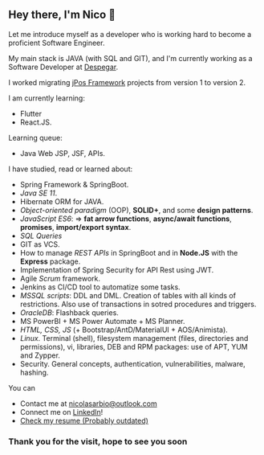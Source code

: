 ## Hey there, I'm Nico 👋

Let me introduce myself as a developer who is working hard to become a proficient Software Engineer.

My main stack is JAVA (with SQL and GIT), and I'm currently working as a Software Developer at [Despegar](https://www.despegar.com).

I worked migrating [jPos Framework](https://github.com/jpos) projects from version 1 to version 2.

I am currently learning:
- Flutter
- React.JS.

Learning queue:
- Java Web JSP, JSF, APIs.

I have studied, read or learned about:
- Spring Framework & SpringBoot.
- *Java SE 11*.
- Hibernate ORM for JAVA.
- *Object-oriented paradigm* (OOP), **SOLID+**, and some **design patterns**.
- *JavaScript ES6*: => **fat arrow functions**, **async/await functions**, **promises**, **import/export syntax**.
- *SQL Queries*
- GIT as VCS.
- How to manage *REST APIs* in SpringBoot and in **Node.JS** with the **Express** package.
- Implementation of Spring Security for API Rest using JWT.
- Agile *Scrum* framework.
- Jenkins as CI/CD tool to automatize some tasks.
- *MSSQL scripts*: DDL and DML. Creation of tables with all kinds of restrictions. Also use of transactions in sotred procedures and triggers.
- *OracleDB*: Flashback queries.
- MS PowerBI + MS Power Automate + MS Planner.
- *HTML, CSS, JS* (+ Bootstrap/AntD/MaterialUI + AOS/Animista).
- *Linux*. Terminal (shell), filesystem management (files, directories and permissions), vi, libraries, DEB and RPM packages: use of APT, YUM and Zypper.
- Security. General concepts, authentication, vulnerabilities, malware, hashing.

You can
- Contact me at [nicolasarbio@outlook.com](mailto:nicolasarbio@outlook.com)
- Connect me on [LinkedIn](https://www.linkedin.com/in/nicolás-arbio/?locale=en_US)!
- [Check my resume (Probably outdated)](https://github.com/nicoarbio/nicoarbio/blob/main/Nicolás%20Gabriel%20Arbio%20-%20CV_EN.pdf) 
<!-- - [Check my resume](https://github.com/nicoarbio/nicoarbio/blob/main/Nicolás%20Gabriel%20Arbio%20-%20CV_ES.pdf) (spanish version) -->

### Thank you for the visit, hope to see you soon
